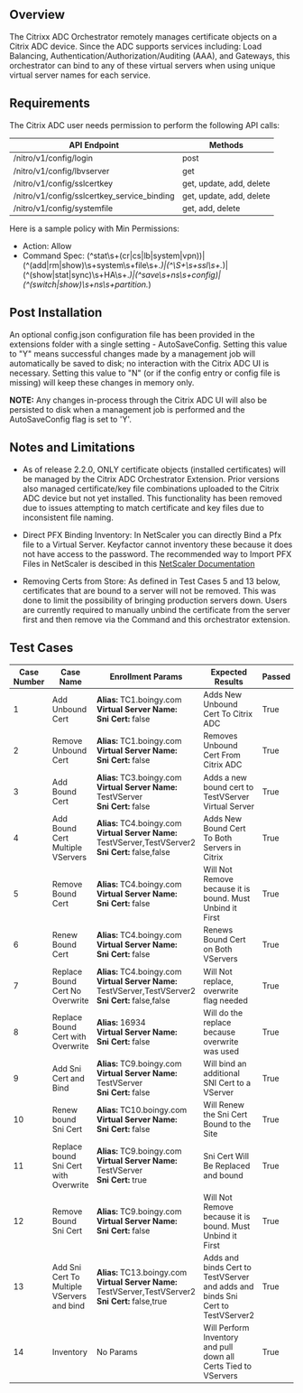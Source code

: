 ## Overview

The Citrixx ADC Orchestrator remotely manages certificate objects on a Citrix ADC device.  Since the ADC supports services including: 
Load Balancing, Authentication/Authorization/Auditing (AAA), and Gateways, this orchestrator can bind to any of these virtual servers when using unique virtual server names for each service.

## Requirements

The Citrix ADC user needs permission to perform the following API calls:

API Endpoint|Methods
---|---
/nitro/v1/config/login|post
/nitro/v1/config/lbvserver| get
/nitro/v1/config/sslcertkey| get, update, add, delete
/nitro/v1/config/sslcertkey_service_binding| get, update, add, delete
/nitro/v1/config/systemfile| get, add, delete

Here is a sample policy with Min Permissions:
* Action: 
Allow
* Command Spec: 
(^stat\s+(cr|cs|lb|system|vpn))|(^(add|rm|show)\s+system\s+file\s+.*)|(^\S+\s+ssl\s+.*)|(^(show|stat|sync)\s+HA\s+.*)|(^save\s+ns\s+config)|(^(switch|show)\s+ns\s+partition.*)

## Post Installation

An optional config.json configuration file has been provided in the extensions folder with a single setting - AutoSaveConfig.  Setting this value to "Y" means successful changes made by a management job will automatically be saved to disk; no interaction with the Citrix ADC UI is necessary.  Setting this value to "N" (or if the config entry or config file is missing) will keep these changes in memory only.

**NOTE:** Any changes in-process through the Citrix ADC UI will also be persisted to disk when a management job is performed and the AutoSaveConfig flag is set to 'Y'. 

## Notes and Limitations

* As of release 2.2.0, ONLY certificate objects (installed certificates) will be managed by the Citrix ADC Orchestrator Extension.  Prior versions also managed certificate/key file combinations uploaded to the Citrix ADC device but not yet installed.  This functionality has been removed due to issues attempting to match certificate and key files due to inconsistent file naming.

* Direct PFX Binding Inventory: In NetScaler you can directly Bind a Pfx file to a Virtual Server.  Keyfactor cannot inventory these because it does not have access to the password.  The recommended way to Import PFX Files in NetScaler is descibed in this [NetScaler Documentation](https://docs.netscaler.com/en-us/citrix-adc/12-1/ssl/ssl-certificates/export-existing-certs-keys.html#convert-ssl-certificates-for-import-or-export)

* Removing Certs from Store: As defined in Test Cases 5 and 13 below, certificates that are bound to a server will not be removed.  This was done to limit the possibility of bringing production servers down.  Users are currently required to manually unbind the certificate from the server first and then remove via the Command and this orchestrator extension.

## Test Cases

Case Number|Case Name|Enrollment Params|Expected Results|Passed|Screenshot
----|------------------------|------------------------------------|--------------|----------------|-------------------------
1	|Add Unbound Cert|**Alias:** TC1.boingy.com<br/>**Virtual Server Name:**<br/>**Sni Cert:** false|Adds New Unbound Cert To Citrix ADC|True|![](Images/TC1.gif)
2	|Remove Unbound Cert|**Alias:** TC1.boingy.com<br/>**Virtual Server Name:**<br/>**Sni Cert:** false|Removes Unbound Cert From Citrix ADC|True|![](Images/TC2.gif)
3	|Add Bound Cert|**Alias:** TC3.boingy.com<br/>**Virtual Server Name:** TestVServer<br/>**Sni Cert:** false|Adds a new bound cert to TestVServer Virtual Server|True|![](Images/TC3.gif)
4	|Add Bound Cert Multiple VServers|**Alias:** TC4.boingy.com<br/>**Virtual Server Name:** TestVServer,TestVServer2<br/>**Sni Cert:** false,false|Adds New Bound Cert To Both Servers in Citrix|True|![](Images/TC4.gif)
5	|Remove Bound Cert|**Alias:** TC4.boingy.com<br/>**Virtual Server Name:**<br/>**Sni Cert:** false|Will Not Remove because it is bound.  Must Unbind it First|True|![](Images/TC5.gif)
6	|Renew Bound Cert|**Alias:** TC4.boingy.com<br/>**Virtual Server Name:**<br/>**Sni Cert:** false|Renews Bound Cert on Both VServers|True|![](Images/TC6.gif)
7	|Replace Bound Cert No Overwrite |**Alias:** TC4.boingy.com<br/>**Virtual Server Name:** TestVServer,TestVServer2<br/>**Sni Cert:** false,false|Will Not replace, overwrite flag needed|True|![](Images/TC7.gif)
8	|Replace Bound Cert with Overwrite|**Alias:** 16934<br/>**Virtual Server Name:**<br/>**Sni Cert:** false|Will do the replace because overwrite was used|True|![](Images/TC8.gif)
9	|Add Sni Cert and Bind|**Alias:** TC9.boingy.com<br/>**Virtual Server Name:** TestVServer<br/>**Sni Cert:** false|Will bind an additional SNI Cert to a VServer|True|![](Images/TC9.gif)
10	|Renew bound Sni Cert|**Alias:** TC10.boingy.com<br/>**Virtual Server Name:**<br/>**Sni Cert:** false|Will Renew the Sni Cert Bound to the Site|True|![](Images/TC10.gif)
11	|Replace bound Sni Cert with Overwrite|**Alias:** TC9.boingy.com<br/>**Virtual Server Name:** TestVServer<br/>**Sni Cert:** true|Sni Cert Will Be Replaced and bound|True|![](Images/TC11.gif)
12	|Remove Bound Sni Cert|**Alias:** TC9.boingy.com<br/>**Virtual Server Name:**<br/>**Sni Cert:** false|Will Not Remove because it is bound.  Must Unbind it First|True|![](Images/TC12.gif)
13	|Add Sni Cert To Multiple VServers and bind|**Alias:** TC13.boingy.com<br/>**Virtual Server Name:** TestVServer,TestVServer2<br/>**Sni Cert:** false,true|Adds and binds Cert to TestVServer and adds and binds Sni Cert to TestVServer2|True|![](Images/TC13.gif)
14	|Inventory |No Params|Will Perform Inventory and pull down all Certs Tied to VServers|True|![](Images/TC14.gif)
